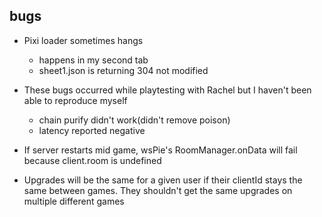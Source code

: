 ## bugs
- Pixi loader sometimes hangs
  - happens in my second tab
  - sheet1.json is returning 304 not modified

- These bugs occurred while playtesting with Rachel but I haven't been able to reproduce myself
  - chain purify didn't work(didn't remove poison)
  - latency reported negative
- If server restarts mid game, wsPie's RoomManager.onData will fail because client.room is undefined
- Upgrades will be the same for a given user if their clientId stays the same between games.  They shouldn't get the same upgrades on multiple different games